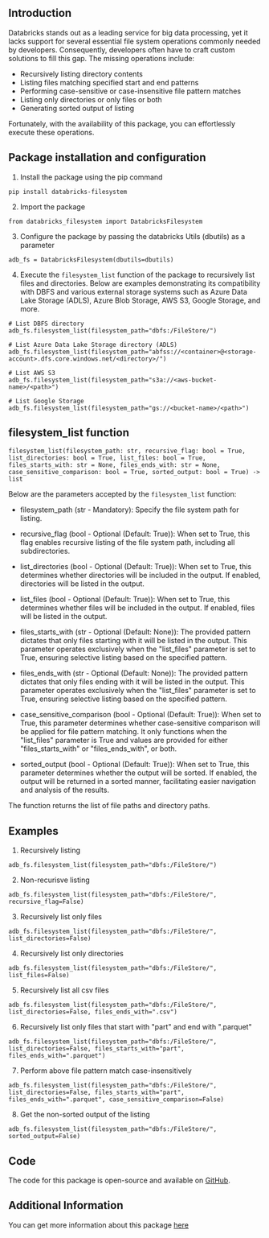 Introduction
---
Databricks stands out as a leading service for big data processing, yet it lacks support for several essential file system operations commonly needed by developers. Consequently, developers often have to craft custom solutions to fill this gap. The missing operations include:

- Recursively listing directory contents
- Listing files matching specified start and end patterns
- Performing case-sensitive or case-insensitive file pattern matches
- Listing only directories or only files or both
- Generating sorted output of listing

Fortunately, with the availability of this package, you can effortlessly execute these operations.

Package installation and configuration
---
1. Install the package using the pip command
```
pip install databricks-filesystem
```
2. Import the package
```
from databricks_filesystem import DatabricksFilesystem
```
3. Configure the package by passing the databricks Utils (dbutils) as a parameter
```
adb_fs = DatabricksFilesystem(dbutils=dbutils)
```
4. Execute the `filesystem_list` function of the package to recursively list files and directories. Below are examples demonstrating its compatibility with DBFS and various external storage systems such as Azure Data Lake Storage (ADLS), Azure Blob Storage, AWS S3, Google Storage, and more.
```
# List DBFS directory
adb_fs.filesystem_list(filesystem_path="dbfs:/FileStore/")

# List Azure Data Lake Storage directory (ADLS)
adb_fs.filesystem_list(filesystem_path="abfss://<container>@<storage-account>.dfs.core.windows.net/<directory>/")

# List AWS S3
adb_fs.filesystem_list(filesystem_path="s3a://<aws-bucket-name>/<path>")

# List Google Storage
adb_fs.filesystem_list(filesystem_path="gs://<bucket-name>/<path>")
```
filesystem_list function
---
```
filesystem_list(filesystem_path: str, recursive_flag: bool = True, list_directories: bool = True, list_files: bool = True, files_starts_with: str = None, files_ends_with: str = None, case_sensitive_comparison: bool = True, sorted_output: bool = True) -> list
```

Below are the parameters accepted by the `filesystem_list` function:
-  filesystem_path (str - Mandatory): Specify the file system path for listing.

- recursive_flag (bool - Optional (Default: True)): When set to True, this flag enables recursive listing of the file system path, including all subdirectories.

- list_directories (bool - Optional (Default: True)): When set to True, this determines whether directories will be included in the output. If enabled, directories will be listed in the output.

- list_files (bool - Optional (Default: True)): When set to True, this determines whether files will be included in the output. If enabled, files will be listed in the output.

- files_starts_with (str - Optional (Default: None)): The provided pattern dictates that only files starting with it will be listed in the output. This parameter operates exclusively when the "list_files" parameter is set to True, ensuring selective listing based on the specified pattern.

- files_ends_with (str - Optional (Default: None)): The provided pattern dictates that only files ending with it will be listed in the output. This parameter operates exclusively when the "list_files" parameter is set to True, ensuring selective listing based on the specified pattern.

- case_sensitive_comparison (bool - Optional (Default: True)): When set to True, this parameter determines whether case-sensitive comparison will be applied for file pattern matching. It only functions when the "list_files" parameter is True and values are provided for either "files_starts_with" or "files_ends_with", or both.

- sorted_output (bool - Optional (Default: True)): When set to True, this parameter determines whether the output will be sorted. If enabled, the output will be returned in a sorted manner, facilitating easier navigation and analysis of the results.

The function returns the list of file paths and directory paths.

Examples
---
1. Recursively listing
```
adb_fs.filesystem_list(filesystem_path="dbfs:/FileStore/")
```

2. Non-recurisve listing
```
adb_fs.filesystem_list(filesystem_path="dbfs:/FileStore/", recursive_flag=False)
```

3. Recursively list only files
```
adb_fs.filesystem_list(filesystem_path="dbfs:/FileStore/", list_directories=False)
```

4. Recursively list only directories
```
adb_fs.filesystem_list(filesystem_path="dbfs:/FileStore/", list_files=False)
```

5. Recursively list all csv files
```
adb_fs.filesystem_list(filesystem_path="dbfs:/FileStore/", list_directories=False, files_ends_with=".csv")
```

6. Recursively list only files that start with "part" and end with ".parquet"
```
adb_fs.filesystem_list(filesystem_path="dbfs:/FileStore/", list_directories=False, files_starts_with="part", files_ends_with=".parquet")
```

7. Perform above file pattern match case-insensitively
```
adb_fs.filesystem_list(filesystem_path="dbfs:/FileStore/", list_directories=False, files_starts_with="part", files_ends_with=".parquet", case_sensitive_comparison=False)
```

8. Get the non-sorted output of the listing
```
adb_fs.filesystem_list(filesystem_path="dbfs:/FileStore/", sorted_output=False)
```

Code
---
The code for this package is open-source and available on [GitHub](https://github.com/madhanir/databricks_filesystem).

Additional Information
---
You can get more information about this package [here](https://medium.com/data-engineer-things/finally-in-databricks-we-can-now-perform-recursive-directory-listing-and-many-more-operations-c5f32aad78e7)